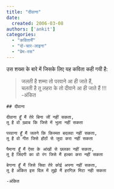 ```yaml
---
title: "दीवाना"
date: 
  created: 2006-03-08
authors: ['ankit']
categories: 
  - "कवितायेँ"
  - "दो-चार-लाइना"
  - "प्रेम-रस"
---
```


उस शख्स के बारे में जिसके लिए यह कविता कही गयी है:

> जलती है शम्मा तो परवाने आ ही जाते हैं,  
> चलती है तू लहरा के तो दीवाने आ ही जाते हैं !!!  
> -अंकित

```poem
## दीवाना

दीवाना हूँ मैं तेरे बिना जीं नहीं सकता,  
तू है वो ख़्वाब कि जिसे में भुला नहीं सकता  

परवाना हूँ मैं जलने कि किस्मत बदलवा नहीं सकता,  
तू है वो गीत जिसे होंठों से जुदा करा नहीं सकता  

पैमाना हूँ मैं ऐसा के आंखों से छलका नहीं सकता,  
तू है जिंदगी का वो रंग जिसे मैं हल्का करा नहीं सकता  

बेगाना हूँ मैं जिसे सिवा तेरे कोई अपना नहीं सकता,  
तू है अंकित इस दिल में तुझे मैं हरगिज़ मिटा नही सकता  

-अंकित
```
